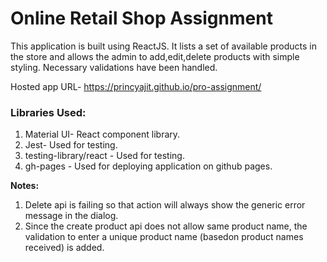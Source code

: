 # Online Retail Shop Assignment

This application is built using ReactJS. It lists a set of available products in the store and allows the admin to add,edit,delete products with simple styling. Necessary validations have been handled.

Hosted app URL- https://princyajit.github.io/pro-assignment/

### Libraries Used:

1.  Material UI- React component library.
2.  Jest- Used for testing.
3.  testing-library/react - Used for testing.
4.  gh-pages - Used for deploying application on github pages.

**Notes:**

1.  Delete api is failing so that action will always show the generic error message in the dialog.
2.  Since the create product api does not allow same product name, the validation to enter a unique product name (basedon product names received) is added.
